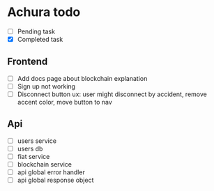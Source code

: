  # Achura todo

- [ ] Pending task
- [x] Completed task

## Frontend

- [ ] Add docs page about blockchain explanation
- [ ] Sign up not working
- [ ] Disconnect button ux: user might disconnect by accident, remove accent color, move button to nav

## Api

- [ ] users service
- [ ] users db
- [ ] fiat service
- [ ] blockchain service
- [ ] api global error handler
- [ ] api global response object